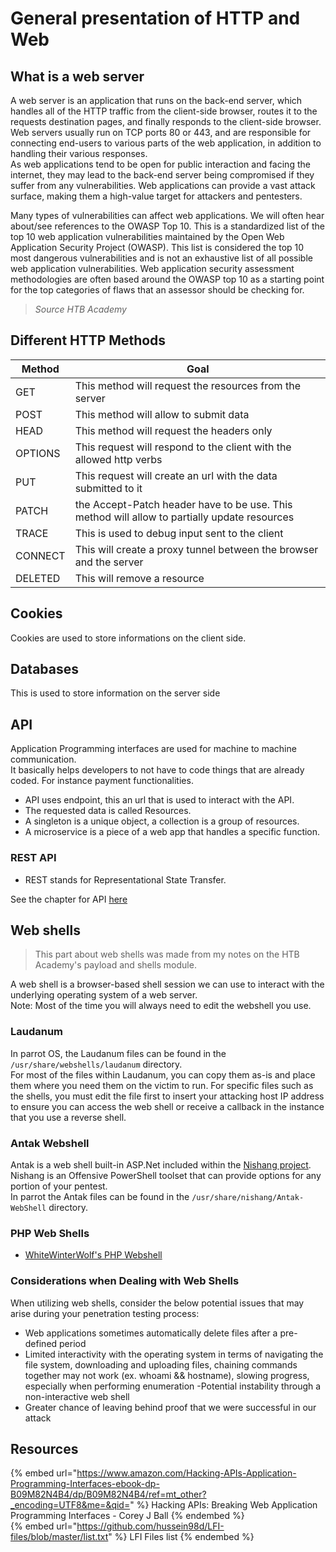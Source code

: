 # General presentation of HTTP and Web

## What is a web server

A web server is an application that runs on the back-end server, which handles all of the HTTP traffic from the client-side browser, routes it to the requests destination pages, and finally responds to the client-side browser. Web servers usually run on TCP ports 80 or 443, and are responsible for connecting end-users to various parts of the web application, in addition to handling their various responses.  
As web applications tend to be open for public interaction and facing the internet, they may lead to the back-end server being compromised if they suffer from any vulnerabilities. Web applications can provide a vast attack surface, making them a high-value target for attackers and pentesters.

Many types of vulnerabilities can affect web applications. We will often hear about/see references to the OWASP Top 10. This is a standardized list of the top 10 web application vulnerabilities maintained by the Open Web Application Security Project (OWASP). This list is considered the top 10 most dangerous vulnerabilities and is not an exhaustive list of all possible web application vulnerabilities. Web application security assessment methodologies are often based around the OWASP top 10 as a starting point for the top categories of flaws that an assessor should be checking for.  

> *Source HTB Academy*

## Different HTTP Methods

| Method | Goal |
|--------|------|
| GET    | This method will request the resources from the server |
| POST   | This method will allow to submit data |
| HEAD   | This method will request the headers only |
| OPTIONS | This request will respond to the client with the allowed http verbs|
| PUT | This request will create an url with the data submitted to it |
| PATCH | the Accept-Patch header have to be use. This method will allow to partially update resources|
| TRACE | This is used to debug input sent to the client|
| CONNECT | This will create a proxy tunnel between the browser and the server |
| DELETED | This will remove a resource |

## Cookies

Cookies are used to store informations on the client side.

## Databases

This is used to store information on the server side

## API

Application Programming interfaces are used for machine to machine communication.  
It basically helps developers to not have to code things that are already coded. For instance payment functionalities.

- API uses endpoint, this an url that is used to interact with the API.
- The requested data is called Resources.
- A singleton is a unique object, a collection is a group of resources.
- A microservice is a piece of a web app that handles a specific function.

### REST API

- REST stands for Representational State Transfer.

See the chapter for API [here](API.md)

## Web shells

> This part about web shells was made from my notes on the HTB Academy's payload and shells module.

A web shell is a browser-based shell session we can use to interact with the underlying operating system of a web server.  
Note: Most of the time you will always need to edit the webshell you use.

### Laudanum

In parrot OS, the Laudanum files can be found in the `/usr/share/webshells/laudanum` directory.  
For most of the files within Laudanum, you can copy them as-is and place them where you need them on the victim to run. For specific files such as the shells, you must edit the file first to insert your attacking host IP address to ensure you can access the web shell or receive a callback in the instance that you use a reverse shell.  

### Antak Webshell

Antak is a web shell built-in ASP.Net included within the [Nishang project](https://github.com/samratashok/nishang). Nishang is an Offensive PowerShell toolset that can provide options for any portion of your pentest.  
In parrot the Antak files can be found in the `/usr/share/nishang/Antak-WebShell` directory.

### PHP Web Shells

- [WhiteWinterWolf's PHP Webshell](https://github.com/WhiteWinterWolf/wwwolf-php-webshell)

### Considerations when Dealing with Web Shells

When utilizing web shells, consider the below potential issues that may arise during your penetration testing process:

- Web applications sometimes automatically delete files after a pre-defined period
- Limited interactivity with the operating system in terms of navigating the file system, downloading and uploading files, chaining commands together may not work (ex. whoami && hostname), slowing progress, especially when performing enumeration -Potential instability through a non-interactive web shell
- Greater chance of leaving behind proof that we were successful in our attack

## Resources

{% embed url="https://www.amazon.com/Hacking-APIs-Application-Programming-Interfaces-ebook-dp-B09M82N4B4/dp/B09M82N4B4/ref=mt_other?_encoding=UTF8&me=&qid=" %} Hacking APIs: Breaking Web Application Programming Interfaces - Corey J Ball {% endembed %}  
{% embed url="https://github.com/hussein98d/LFI-files/blob/master/list.txt" %} LFI Files list {% endembed %}  
